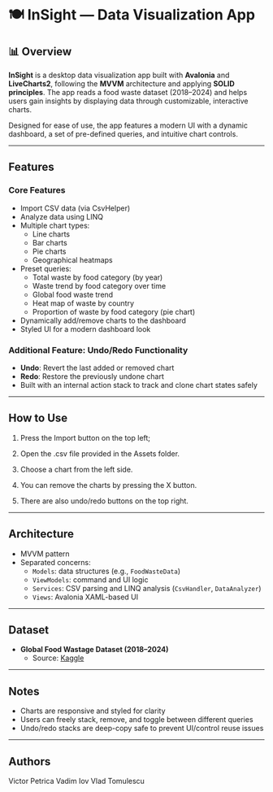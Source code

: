 # 🍽️ InSight — Data Visualization App

## 📊 Overview

**InSight** is a desktop data visualization app built with **Avalonia** and **LiveCharts2**, following the **MVVM** architecture and applying **SOLID principles**. The app reads a food waste dataset (2018–2024) and helps users gain insights by displaying data through customizable, interactive charts.

Designed for ease of use, the app features a modern UI with a dynamic dashboard, a set of pre-defined queries, and intuitive chart controls.

---

## Features

### Core Features

- Import CSV data (via CsvHelper)
- Analyze data using LINQ
- Multiple chart types:
  - Line charts
  - Bar charts
  - Pie charts
  - Geographical heatmaps
- Preset queries:
  - Total waste by food category (by year)
  - Waste trend by food category over time
  - Global food waste trend
  - Heat map of waste by country
  - Proportion of waste by food category (pie chart)
- Dynamically add/remove charts to the dashboard
- Styled UI for a modern dashboard look

### Additional Feature: Undo/Redo Functionality

- **Undo**: Revert the last added or removed chart
- **Redo**: Restore the previously undone chart
- Built with an internal action stack to track and clone chart states safely

---

## How to Use

1. Press the Import button on the top left;

2. Open the .csv file provided in the Assets folder.

3. Choose a chart from the left side.

4. You can remove the charts by pressing the X button.

5. There are also undo/redo buttons on the top right.

---

## Architecture

- MVVM pattern
- Separated concerns:
  - `Models`: data structures (e.g., `FoodWasteData`)
  - `ViewModels`: command and UI logic
  - `Services`: CSV parsing and LINQ analysis (`CsvHandler`, `DataAnalyzer`)
  - `Views`: Avalonia XAML-based UI

---

## Dataset

- **Global Food Wastage Dataset (2018–2024)**
  - Source: [Kaggle](https://www.kaggle.com/datasets/atharvasoundankar/global-food-wastage-dataset-2018-2024)

---

## Notes

- Charts are responsive and styled for clarity
- Users can freely stack, remove, and toggle between different queries
- Undo/redo stacks are deep-copy safe to prevent UI/control reuse issues

---

## Authors

Victor Petrica
Vadim Iov
Vlad Tomulescu
